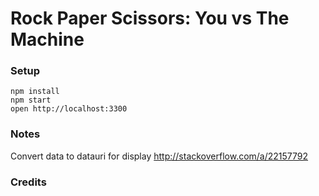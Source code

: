 Rock Paper Scissors: You vs The Machine
=====================

### Setup

```
npm install
npm start
open http://localhost:3300
```

### Notes

Convert data to datauri for display http://stackoverflow.com/a/22157792

### Credits

